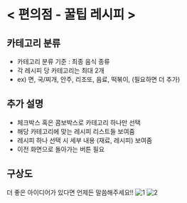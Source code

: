 # < 편의점 - 꿀팁 레시피 >
## 카테고리 분류
- 카테고리 분류 기준 : 최종 음식 종류
- 각 레시피 당 카테고리는 최대 2개
- ex) 면, 국/찌개, 안주, 리조또, 음료, 떡볶이, (필요하면 더 추가)

## 추가 설명
+ 체크박스 혹은 콤보박스로 카테고리 하나만 선택
+ 해당 카테고리에 맞는 레시피 리스트들 보여줌
+ 레시피 하나 선택 시 세부 내용 (재료, 레시피) 보여줌
+ 이전 화면으로 돌아가는 버튼 필요

## 구상도
더 좋은 아이디어가 있다면 언제든 말씀해주세요!!
![1](https://user-images.githubusercontent.com/87255791/154293662-287ea026-7486-4f3a-af06-61a618736b9e.png)
![2](https://user-images.githubusercontent.com/87255791/154293751-fbcd65f4-8eed-4145-b9db-75cd593343ac.png)
